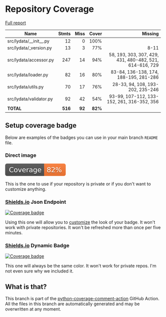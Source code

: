 # Repository Coverage

[Full report](https://htmlpreview.github.io/?https://github.com/lycosystem/lydata-package/blob/python-coverage-comment-action-data/htmlcov/index.html)

| Name                       |    Stmts |     Miss |   Cover |   Missing |
|--------------------------- | -------: | -------: | ------: | --------: |
| src/lydata/\_\_init\_\_.py |       12 |        0 |    100% |           |
| src/lydata/\_version.py    |       13 |        3 |     77% |      8-11 |
| src/lydata/accessor.py     |      247 |       14 |     94% |58, 193, 303, 307, 429, 431, 480-482, 521, 614-616, 729 |
| src/lydata/loader.py       |       82 |       16 |     80% |83-84, 136-138, 174, 188-195, 281-286 |
| src/lydata/utils.py        |       70 |       17 |     76% |28-33, 94, 108, 193-202, 235-246 |
| src/lydata/validator.py    |       92 |       42 |     54% |93-99, 107-112, 133-152, 261, 316-352, 356 |
|                  **TOTAL** |  **516** |   **92** | **82%** |           |


## Setup coverage badge

Below are examples of the badges you can use in your main branch `README` file.

### Direct image

[![Coverage badge](https://raw.githubusercontent.com/lycosystem/lydata-package/python-coverage-comment-action-data/badge.svg)](https://htmlpreview.github.io/?https://github.com/lycosystem/lydata-package/blob/python-coverage-comment-action-data/htmlcov/index.html)

This is the one to use if your repository is private or if you don't want to customize anything.

### [Shields.io](https://shields.io) Json Endpoint

[![Coverage badge](https://img.shields.io/endpoint?url=https://raw.githubusercontent.com/lycosystem/lydata-package/python-coverage-comment-action-data/endpoint.json)](https://htmlpreview.github.io/?https://github.com/lycosystem/lydata-package/blob/python-coverage-comment-action-data/htmlcov/index.html)

Using this one will allow you to [customize](https://shields.io/endpoint) the look of your badge.
It won't work with private repositories. It won't be refreshed more than once per five minutes.

### [Shields.io](https://shields.io) Dynamic Badge

[![Coverage badge](https://img.shields.io/badge/dynamic/json?color=brightgreen&label=coverage&query=%24.message&url=https%3A%2F%2Fraw.githubusercontent.com%2Flycosystem%2Flydata-package%2Fpython-coverage-comment-action-data%2Fendpoint.json)](https://htmlpreview.github.io/?https://github.com/lycosystem/lydata-package/blob/python-coverage-comment-action-data/htmlcov/index.html)

This one will always be the same color. It won't work for private repos. I'm not even sure why we included it.

## What is that?

This branch is part of the
[python-coverage-comment-action](https://github.com/marketplace/actions/python-coverage-comment)
GitHub Action. All the files in this branch are automatically generated and may be
overwritten at any moment.
